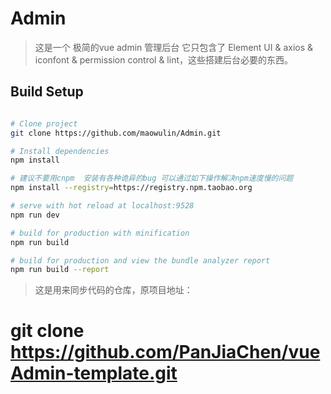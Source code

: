 # Admin

> 这是一个 极简的vue admin 管理后台 它只包含了 Element UI & axios & iconfont & permission control & lint，这些搭建后台必要的东西。

## Build Setup

``` bash

# Clone project
git clone https://github.com/maowulin/Admin.git

# Install dependencies
npm install

# 建议不要用cnpm  安装有各种诡异的bug 可以通过如下操作解决npm速度慢的问题
npm install --registry=https://registry.npm.taobao.org

# serve with hot reload at localhost:9528
npm run dev

# build for production with minification
npm run build

# build for production and view the bundle analyzer report
npm run build --report
```
> 这是用来同步代码的仓库，原项目地址：

# git clone https://github.com/PanJiaChen/vueAdmin-template.git


